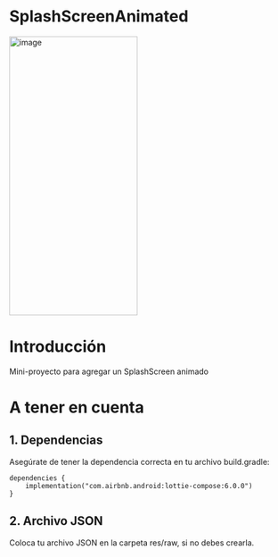 
# SplashScreenAnimated

  <img src="https://github.com/user-attachments/assets/667b2ee3-1cea-41f1-bd0a-1c52c88b124f" alt="image" style="width: 230px; height: 500px;" />


# Introducción

Mini-proyecto para agregar un SplashScreen animado

# A tener en cuenta

## 1. Dependencias
Asegúrate de tener la dependencia correcta en tu archivo build.gradle:

    dependencies {
        implementation("com.airbnb.android:lottie-compose:6.0.0")
    }

## 2. Archivo JSON
Coloca tu archivo JSON en la carpeta res/raw, si no debes crearla.
